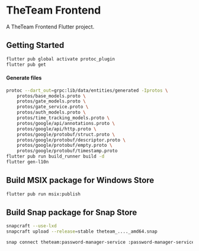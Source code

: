 # TheTeam Frontend

A TheTeam Frontend Flutter project.

## Getting Started

```bash
flutter pub global activate protoc_plugin
flutter pub get
```

#### Generate files
```bash
protoc --dart_out=grpc:lib/data/entities/generated -Iprotos \
    protos/base_models.proto \
    protos/gate_models.proto \
    protos/gate_service.proto \
    protos/auth_models.proto \
    protos/time_tracking_models.proto \
    protos/google/api/annotations.proto \
    protos/google/api/http.proto \
    protos/google/protobuf/struct.proto \
    protos/google/protobuf/descriptor.proto \
    protos/google/protobuf/empty.proto \
    protos/google/protobuf/timestamp.proto
flutter pub run build_runner build -d
flutter gen-l10n
```

## Build MSIX package for Windows Store
```bash
flutter pub run msix:publish
```

## Build Snap package for Snap Store
```bash
snapcraft --use-lxd
snapcraft upload --release=stable theteam_...._amd64.snap
```

```bash
snap connect theteam:password-manager-service :password-manager-service
```
